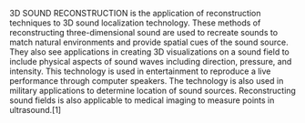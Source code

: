 3D SOUND RECONSTRUCTION is the application of reconstruction techniques to 3D sound localization technology. These methods of reconstructing three-dimensional sound are used to recreate sounds to match natural environments and provide spatial cues of the sound source. They also see applications in creating 3D visualizations on a sound field to include physical aspects of sound waves including direction, pressure, and intensity. This technology is used in entertainment to reproduce a live performance through computer speakers. The technology is also used in military applications to determine location of sound sources. Reconstructing sound fields is also applicable to medical imaging to measure points in ultrasound.[1]
